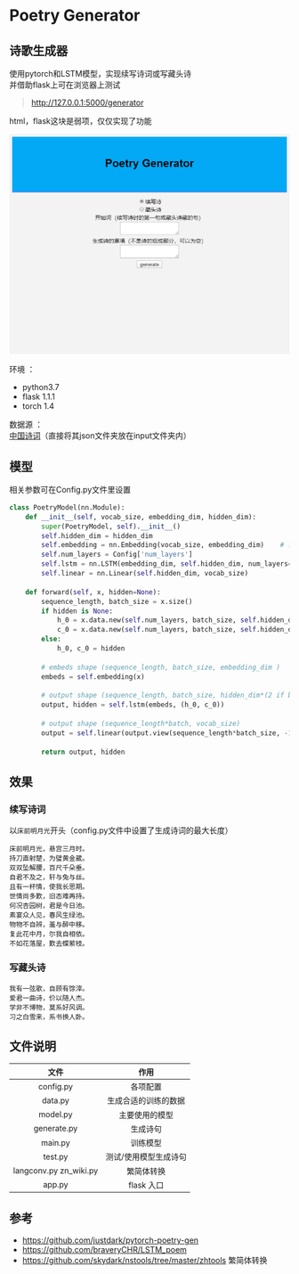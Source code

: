 # Poetry Generator   

## 诗歌生成器    

使用pytorch和LSTM模型，实现续写诗词或写藏头诗     
并借助flask上可在浏览器上测试    
> http://127.0.0.1:5000/generator  

html，flask这块是弱项，仅仅实现了功能
<div><img src="static/1.png"/></div>

环境 ：
- python3.7
- flask 1.1.1
- torch 1.4  

数据源 ：        
[中国诗词](https://github.com/chinese-poetry/chinese-poetry)（直接将其json文件夹放在input文件夹内）

## 模型    

相关参数可在Config.py文件里设置
```python
class PoetryModel(nn.Module):
    def __init__(self, vocab_size, embedding_dim, hidden_dim):
        super(PoetryModel, self).__init__()
        self.hidden_dim = hidden_dim
        self.embedding = nn.Embedding(vocab_size, embedding_dim)    # 词向量层
        self.num_layers = Config['num_layers']
        self.lstm = nn.LSTM(embedding_dim, self.hidden_dim, num_layers=self.num_layers)
        self.linear = nn.Linear(self.hidden_dim, vocab_size)

    def forward(self, x, hidden=None):
        sequence_length, batch_size = x.size()
        if hidden is None:
            h_0 = x.data.new(self.num_layers, batch_size, self.hidden_dim).fill_(0).float()
            c_0 = x.data.new(self.num_layers, batch_size, self.hidden_dim).fill_(0).float()
        else:
            h_0, c_0 = hidden

        # embeds shape (sequence_length, batch_size, embedding_dim )
        embeds = self.embedding(x)

        # output shape (sequence_length, batch_size, hidden_dim*(2 if bidirectional else 1) )
        output, hidden = self.lstm(embeds, (h_0, c_0))

        # output shape (sequence_length*batch, vocab_size)
        output = self.linear(output.view(sequence_length*batch_size, -1))

        return output, hidden
```

## 效果  
### 续写诗词  
以``床前明月光``开头（config.py文件中设置了生成诗词的最大长度）

    床前明月光，悬宫三月时。
    持刀直射楚，为璧黄金葳。
    双双坠解腰，百尺千朵垂。
    自君不及之，轩与兔与丝。
    且有一杯情，使我长思期。
    世情尚多歎，旧态难再持。
    何况杏园树，君是今日池。
    素宴众人见，春风生绿池。
    物物不自辨，羞与醉中移。
    复此花中月，尔我自相依。
    不如花落屋，歎去蝶萦枝。

### 写藏头诗  

    我有一弦歌，自顾有馀滓。
    爱君一曲诗，价以随人杰。
    学非不博物，莫系好风调。
    习之白雪来，系书换人卧。

## 文件说明

|文件|作用|
|:---:|:---:|
|config.py|各项配置|
|data.py|生成合适的训练的数据|
|model.py|主要使用的模型|
|generate.py|生成诗句|
|main.py|训练模型|
|test.py|测试/使用模型生成诗句|
|langconv.py zn_wiki.py| 繁简体转换|
|app.py|flask 入口|

## 参考  
- https://github.com/justdark/pytorch-poetry-gen
- https://github.com/braveryCHR/LSTM_poem
- https://github.com/skydark/nstools/tree/master/zhtools 繁简体转换